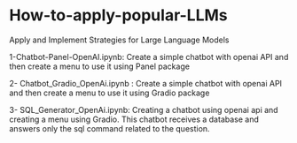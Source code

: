 # How-to-apply-popular-LLMs
 Apply and Implement Strategies for Large Language Models


1-Chatbot-Panel-OpenAI.ipynb: Create a simple chatbot with openai API and then create a menu to use it using Panel package

2- Chatbot_Gradio_OpenAi.ipynb : Create a simple chatbot with openai API and then create a menu to use it using Gradio package

3- SQL_Generator_OpenAi.ipynb: Creating a chatbot using openai api and creating a menu using Gradio. This chatbot receives a database and answers only the sql command related to the question.
